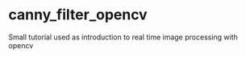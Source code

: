 # canny_filter_opencv
Small tutorial used as introduction to real time image processing with opencv
